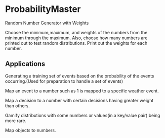 # ProbabilityMaster
Random Number Generator with Weights

Choose the minimum,maximum, and weights of the numbers from the minimum through the maximum.
Also, choose how many numbers are printed out to test random distributions.
Print out the weights for each number.

## Applications ##
Generating a training set of events based on the probability of the events occurring.(Used for preparation to handle a set of events)

Map an event to a number such as 1 is mapped to a specific weather event.

Map a decision to a number with certain decisions having greater weight than others.

Gamify distributions with some numbers or values(in a key/value pair) being more rare.

Map objects to numbers.
